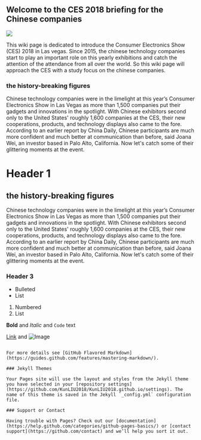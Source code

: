 ## Welcome to the CES 2018 briefing for the Chinese companies 
<img src= "https://sampi.co/wp-content/uploads/2014/04/china_tech.jpg"> 

This wiki page is dedicated to introduce the Consumer Electronics Show (CES) 2018 in Las vegas. Since 2015, the chinese technology companies start to play an important role on this yearly exhibitions and catch the attention of the attendance from all over the world. So this wiki page will approach the CES with a study focus on the chinese companies.

### the history-breaking figures
Chinese technology companies were in the limelight at this year’s Consumer Electronics Show in Las Vegas as more than 1,500 companies put their gadgets and innovations in the spotlight.
With Chinese exhibitors second only to the United States' roughly 1,600 companies at the CES, their new cooperations, products, and technology displays also came to the fore.
According to an earlier report by China Daily, Chinese participants are much more confident and much better at communication than before, said Joana Wei, an investor based in Palo Alto, California.
Now let's catch some of their glittering moments at the event.


# Header 1
## the history-breaking figures
Chinese technology companies were in the limelight at this year’s Consumer Electronics Show in Las Vegas as more than 1,500 companies put their gadgets and innovations in the spotlight.
With Chinese exhibitors second only to the United States' roughly 1,600 companies at the CES, their new cooperations, products, and technology displays also came to the fore.
According to an earlier report by China Daily, Chinese participants are much more confident and much better at communication than before, said Joana Wei, an investor based in Palo Alto, California.
Now let's catch some of their glittering moments at the event.
### Header 3

- Bulleted
- List

1. Numbered
2. List

**Bold** and _Italic_ and `Code` text

[Link](url) and ![Image](src)
```

For more details see [GitHub Flavored Markdown](https://guides.github.com/features/mastering-markdown/).

### Jekyll Themes

Your Pages site will use the layout and styles from the Jekyll theme you have selected in your [repository settings](https://github.com/KunLIU2018/KunLIU2018.github.io/settings). The name of this theme is saved in the Jekyll `_config.yml` configuration file.

### Support or Contact

Having trouble with Pages? Check out our [documentation](https://help.github.com/categories/github-pages-basics/) or [contact support](https://github.com/contact) and we’ll help you sort it out.
